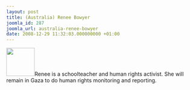 ```yaml
---
layout: post
title: (Australia) Renee Bowyer
joomla_id: 287
joomla_url: australia-renee-bowyer
date: 2008-12-29 11:32:03.000000000 +01:00
---
```

<img src="http://www.freegaza.org/uploads/passengers/" width="75" />Renee is a schoolteacher and human rights activist. She will remain in Gaza to do human rights monitoring and reporting.<p><a href=""></a></p>

